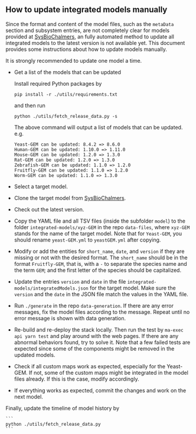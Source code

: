 ## How to update integrated models manually

Since the format and content of the model files, such as the `metaData` section
and subsystem entries, are not completely clear for models provided at
[SysBioChalmers](https://github.com/SysBioChalmers), an fully automated method
to update all integrated models to the latest version is not available yet.
This document provides some instructions about how to update models manually.


It is strongly recommended to update one model a time.

- Get a list of the models that can be updated 
  
  Install required Python packages by 

  ```
  pip install -r ./utils/requirements.txt
  ```

  and then run

  ```
  python ./utils/fetch_release_data.py -s
  ```
  The above command will output a list of models that can be updated. e.g. 

  ```
  Yeast-GEM can be updated: 8.4.2 => 8.6.0
  Human-GEM can be updated: 1.10.0 => 1.11.0
  Mouse-GEM can be updated: 1.2.0 => 1.3.0
  Rat-GEM can be updated: 1.2.0 => 1.3.0
  Zebrafish-GEM can be updated: 1.1.0 => 1.2.0
  Fruitfly-GEM can be updated: 1.1.0 => 1.2.0
  Worm-GEM can be updated: 1.1.0 => 1.3.0
  ```

- Select a target model.

- Clone the target model from [SysBioChalmers](https://github.com/SysBioChalmers).

- Check out the latest version.

- Copy the YAML file and all TSV files (inside the subfolder `model`) to the
   folder `integrated-models/xyz-GEM` in the repo `data-files`, where `xyz-GEM`
   stands for the name of the target model. Note that for `Yeast-GEM`, you
   should rename `yeast-GEM.yml` to `yeastGEM.yml` after copying.

- Modify or add the entities for `short_name`, `date`, and `version` if they
   are missing or not with the desired format. 
   The `short_name` should be in the format `Fruitfly-GEM`, that is, with a `-` to
   separate the species name and the term `GEM`; and the first letter of the
   species should be capitalized.

- Update the entries `version` and `date` in the file
   `integrated-models/integratedModels.json` for the target model. Make
   sure the `version` and the `date` in the JSON file match the values in the
   YAML file.

- Run `./generate` in the repo `data-generation`. If there are any error
   messages, fix the model files according to the message. Repeat until no
   error message is shown with data generation.

- Re-build and re-deploy the stack locally. Then run the test by 
   ```ma-exec api yarn test``` and play around with the web pages.
   If there are any abnormal behaviors found, try to solve it.
   Note that a few failed tests are expected since some of the components might
   be removed in the updated models.

- Check if all custom maps work as expected, especially for the Yeast-GEM. If
  not, some of the custom maps might be integrated in the model files already.
  If this is the case, modify accordingly.

- If everything works as expected, commit the changes and work on the next
   model.

Finally, update the timeline of model history by

    ```
    python ./utils/fetch_release_data.py
    ```
